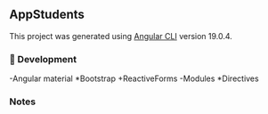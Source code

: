 ## AppStudents

This project was generated using [Angular CLI](https://github.com/angular/angular-cli) version 19.0.4.

### 📁 Development

-Angular material
*Bootstrap
+ReactiveForms
-Modules
*Directives

### Notes
